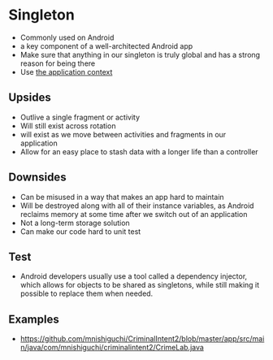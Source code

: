 # Singleton

- Commonly used on Android
- a key component of a well-architected Android app
- Make sure that anything in our singleton is truly global and has a strong reason for being there
- Use [the application context](https://possiblemobile.com/2013/06/context/)

## Upsides

- Outlive a single fragment or activity
- Will still exist across rotation
- will exist as we move between activities and fragments in our application
- Allow for an easy place to stash data with a longer life than a controller

## Downsides

- Can be misused in a way that makes an app hard to maintain
- Will be destroyed along with all of their instance variables, as Android reclaims memory at some time after we switch out of an application
- Not a long-term storage solution
- Can make our code hard to unit test

## Test

- Android developers usually use a tool called a dependency injector, which allows for objects to be shared as singletons, while still making it possible to replace them when needed.

## Examples

- https://github.com/mnishiguchi/CriminalIntent2/blob/master/app/src/main/java/com/mnishiguchi/criminalintent2/CrimeLab.java
